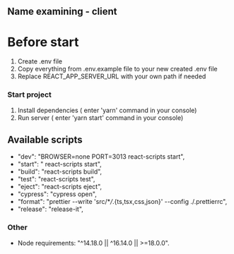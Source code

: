 ## Name examining - client

# Before start

1. Create .env file
2. Copy everything from .env.example file to your new created .env file
3. Replace REACT_APP_SERVER_URL with your own path if needed

### Start project

1. Install dependencies ( enter 'yarn' command in your console)
2. Run server ( enter 'yarn start' command in your console)

## Available scripts

- "dev": "BROWSER=none PORT=3013 react-scripts start",
- "start": " react-scripts start",
- "build": "react-scripts build",
- "test": "react-scripts test",
- "eject": "react-scripts eject",
- "cypress": "cypress open",
- "format": "prettier --write 'src/\*_/_.{ts,tsx,css,json}' --config ./.prettierrc",
- "release": "release-it",

### Other

- Node requirements: "^14.18.0 || ^16.14.0 || >=18.0.0".
